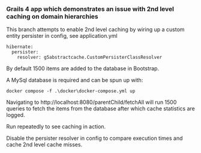 ### Grails 4 app which demonstrates an issue with 2nd level caching on domain hierarchies

This branch attempts to enable 2nd level caching by wiring up a custom entity persister in config, see application.yml

```
hibernate:
  persister:
    resolver: g5abstractcache.CustomPersisterClassResolver
```

By default 1500 items are added to the database in Bootstrap.

A MySql database is required and can be spun up with:

`docker compose -f .\docker\docker-compose.yml up`

Navigating to http://localhost:8080/parentChild/fetchAll will run 1500 queries to fetch the items from the database after which cache statistics are logged.

Run repeatedly to see caching in action.

Disable the persister resolver in config to compare execution times and cache 2nd level cache misses.


